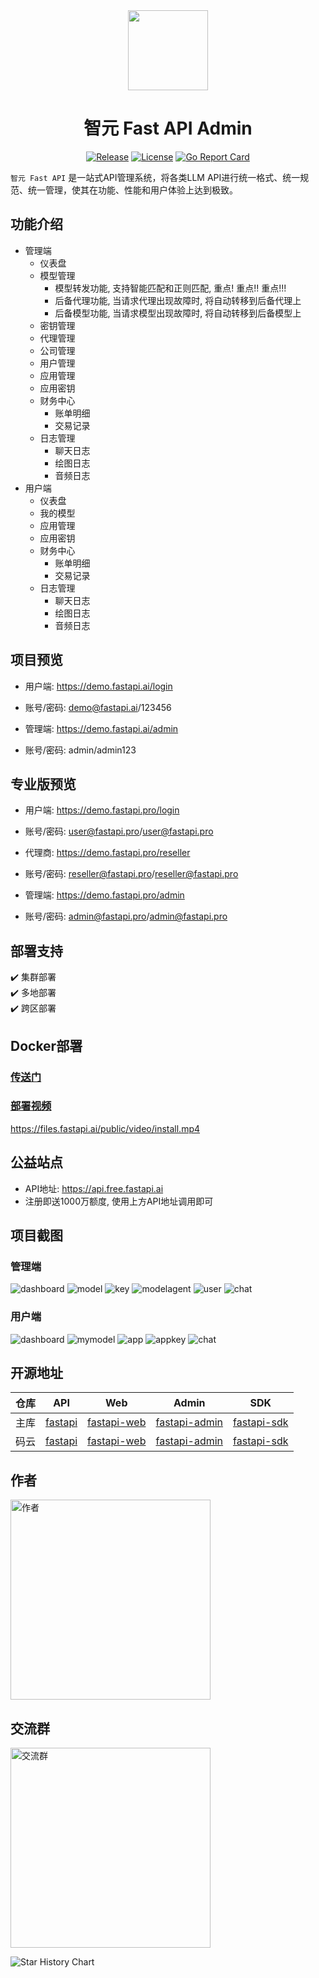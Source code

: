 <div align=center>

<img src="https://iim.ai/public/images/logo.png?t=20231207" width="128"/>

# 智元 Fast API Admin

[![Release](https://img.shields.io/github/v/release/iimeta/fastapi-admin?color=blue)](https://github.com/iimeta/fastapi-admin/releases)
[![License](https://img.shields.io/static/v1?label=license&message=MIT&color=green)](https://github.com/iimeta/fastapi-admin/blob/main/LICENSE)
[![Go Report Card](https://goreportcard.com/badge/github.com/iimeta/fastapi-admin)](https://goreportcard.com/report/github.com/iimeta/fastapi-admin)

</div>

`智元 Fast API` 是一站式API管理系统，将各类LLM API进行统一格式、统一规范、统一管理，使其在功能、性能和用户体验上达到极致。

## 功能介绍
- 管理端
  - 仪表盘
  - 模型管理
    - 模型转发功能, 支持智能匹配和正则匹配, 重点! 重点!! 重点!!!
    - 后备代理功能, 当请求代理出现故障时, 将自动转移到后备代理上
    - 后备模型功能, 当请求模型出现故障时, 将自动转移到后备模型上
  - 密钥管理
  - 代理管理
  - 公司管理
  - 用户管理
  - 应用管理
  - 应用密钥
  - 财务中心
    - 账单明细
    - 交易记录
  - 日志管理
    - 聊天日志
    - 绘图日志
    - 音频日志
- 用户端
  - 仪表盘
  - 我的模型
  - 应用管理
  - 应用密钥
  - 财务中心
    - 账单明细
    - 交易记录
  - 日志管理
    - 聊天日志
    - 绘图日志
    - 音频日志

## 项目预览

- 用户端: https://demo.fastapi.ai/login
- 账号/密码: demo@fastapi.ai/123456

- 管理端: https://demo.fastapi.ai/admin
- 账号/密码: admin/admin123

## 专业版预览

- 用户端: https://demo.fastapi.pro/login
- 账号/密码: user@fastapi.pro/user@fastapi.pro

- 代理商: https://demo.fastapi.pro/reseller
- 账号/密码: reseller@fastapi.pro/reseller@fastapi.pro

- 管理端: https://demo.fastapi.pro/admin
- 账号/密码: admin@fastapi.pro/admin@fastapi.pro

## 部署支持

✔️ 集群部署  
✔️ 多地部署  
✔️ 跨区部署

## Docker部署
### [传送门](https://github.com/iimeta/fastapi-admin/tree/docker)

### [部署视频](https://files.fastapi.ai/public/video/install.mp4)
https://files.fastapi.ai/public/video/install.mp4

## 公益站点

- API地址: https://api.free.fastapi.ai
- 注册即送1000万额度, 使用上方API地址调用即可

## 项目截图
### 管理端
![dashboard](https://github.com/iimeta/fastapi-admin/assets/138393700/4d26474f-2082-41b4-8bd9-843ccb66d0a7)
![model](https://github.com/iimeta/fastapi-admin/assets/138393700/89d0721c-a72b-47f3-84e3-0080f5f1c8f9)
![key](https://github.com/iimeta/fastapi-admin/assets/138393700/f93922de-92e2-438e-8786-ae26981ec154)
![modelagent](https://github.com/iimeta/fastapi-admin/assets/138393700/f1e2c21f-d5ce-45e7-811d-7a5ed1a04138)
![user](https://github.com/iimeta/fastapi-admin/assets/138393700/1e812ed7-ff9f-46ab-847d-23a177bbedf0)
![chat](https://github.com/iimeta/fastapi-admin/assets/138393700/041a4324-eba8-42d4-8467-5964df6242f3)

### 用户端
![dashboard](https://github.com/iimeta/fastapi-admin/assets/138393700/94cd152c-b370-4cd9-b3f2-ca1dddf6821e)
![mymodel](https://github.com/iimeta/fastapi-admin/assets/138393700/cd8fec82-b2b8-4af4-b471-2c313e321d30)
![app](https://github.com/iimeta/fastapi-admin/assets/138393700/4dec9a5f-f399-4bfc-a3e3-bb50248a2c4c)
![appkey](https://github.com/iimeta/fastapi-admin/assets/138393700/662fe51d-9ed1-4672-b9db-f418b492b9a2)
![chat](https://github.com/iimeta/fastapi-admin/assets/138393700/5a92ab02-1319-436c-af2d-7d9ef0f49fe5)

## 开源地址
| 仓库 | API                                          | Web                                                  | Admin                                                    | SDK                                                  |
| ---- |----------------------------------------------|------------------------------------------------------|----------------------------------------------------------|------------------------------------------------------|
| 主库 | [fastapi](https://github.com/iimeta/fastapi) | [fastapi-web](https://github.com/iimeta/fastapi-web) | [fastapi-admin](https://github.com/iimeta/fastapi-admin) | [fastapi-sdk](https://github.com/iimeta/fastapi-sdk) |
| 码云 | [fastapi](https://gitee.com/iimeta/fastapi)  | [fastapi-web](https://gitee.com/iimeta/fastapi-web)  | [fastapi-admin](https://gitee.com/iimeta/fastapi-admin)  | [fastapi-sdk](https://gitee.com/iimeta/fastapi-sdk)  |

## 作者
<img src="https://iim.ai/public/images/Author.png?t=20231207" width="320" alt="作者"/>

## 交流群
<img src="https://iim.ai/public/images/WeChatGroup.jpg?t=20241219" width="320" alt="交流群"/>


![Star History Chart](https://api.star-history.com/svg?repos=iimeta/fastapi-admin&type=Date)
